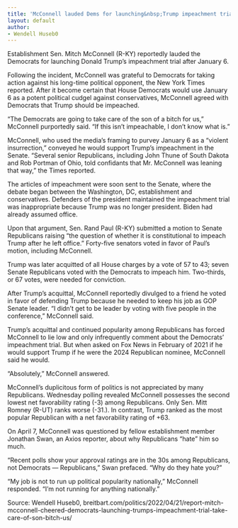 ```yaml
---
title: 'McConnell lauded Dems for launching&nbsp;Trump impeachment trial'
layout: default
author:
- Wendell Huseb0
---
```


Establishment Sen. Mitch McConnell (R-KY) reportedly lauded the Democrats for launching Donald Trump’s impeachment trial after January 6.

Following the incident, McConnell was grateful to Democrats for taking action against his long-time political opponent, the New York Times reported. After it become certain that House Democrats would use January 6 as a potent political cudgel against conservatives, McConnell agreed with Democrats that Trump should be impeached.

“The Democrats are going to take care of the son of a bitch for us,” McConnell purportedly said. “If this isn’t impeachable, I don’t know what is.”

McConnell, who used the media’s framing to purvey January 6 as a “violent insurrection,” conveyed he would support Trump’s impeachment in the Senate. “Several senior Republicans, including John Thune of South Dakota and Rob Portman of Ohio, told confidants that Mr. McConnell was leaning that way,” the Times reported.

The articles of impeachment were soon sent to the Senate, where the debate began between the Washington, DC, establishment and conservatives. Defenders of the president maintained the impeachment trial was inappropriate because Trump was no longer president. Biden had already assumed office.

Upon that argument, Sen. Rand Paul (R-KY) submitted a motion to Senate Republicans raising “the question of whether it is constitutional to impeach Trump after he left office.” Forty-five senators voted in favor of Paul’s motion, including McConnell.

Trump was later acquitted of all House charges by a vote of 57 to 43; seven Senate Republicans voted with the Democrats to impeach him. Two-thirds, or 67 votes, were needed for conviction.

After Trump’s acquittal, McConnell reportedly divulged to a friend he voted in favor of defending Trump because he needed to keep his job as GOP Senate leader. “I didn’t get to be leader by voting with five people in the conference,” McConnell said.

Trump’s acquittal and continued popularity among Republicans has forced McConnell to lie low and only infrequently comment about the Democrats’ impeachment trial. But when asked on Fox News in February of 2021 if he would support Trump if he were the 2024 Republican nominee, McConnell said he would.

“Absolutely,” McConnell answered.

McConnell’s duplicitous form of politics is not appreciated by many Republicans. Wednesday polling revealed McConnell possesses the second lowest net favorability rating (-3) among Republicans. Only Sen. Mitt Romney (R-UT) ranks worse (-31.). In contrast, Trump ranked as the most popular Republican with a net favorability rating of +63.

On April 7, McConnell was questioned by fellow establishment member Jonathan Swan, an Axios reporter, about why Republicans “hate” him so much.

“Recent polls show your approval ratings are in the 30s among Republicans, not Democrats — Republicans,” Swan prefaced. “Why do they hate you?”

“My job is not to run up political popularity nationally,” McConnell responded. “I’m not running for anything nationally.”

Source: Wendell Huseb0, breitbart.com/politics/2022/04/21/report-mitch-mcconnell-cheered-democrats-launching-trumps-impeachment-trial-take-care-of-son-bitch-us/

